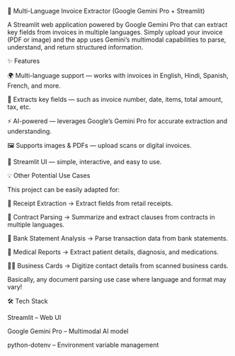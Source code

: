 🧾 Multi-Language Invoice Extractor (Google Gemini Pro + Streamlit)

A Streamlit web application powered by Google Gemini Pro that can extract key fields from invoices in multiple languages. Simply upload your invoice (PDF or image) and the app uses Gemini’s multimodal capabilities to parse, understand, and return structured information.

✨ Features

🌍 Multi-language support — works with invoices in English, Hindi, Spanish, French, and more.

📑 Extracts key fields — such as invoice number, date, items, total amount, tax, etc.

⚡ AI-powered — leverages Google’s Gemini Pro for accurate extraction and understanding.

🖼️ Supports images & PDFs — upload scans or digital invoices.

🎨 Streamlit UI — simple, interactive, and easy to use.

💡 Other Potential Use Cases

This project can be easily adapted for:

📃 Receipt Extraction → Extract fields from retail receipts.

📜 Contract Parsing → Summarize and extract clauses from contracts in multiple languages.

🏦 Bank Statement Analysis → Parse transaction data from bank statements.

🏥 Medical Reports → Extract patient details, diagnosis, and medications.

🧑‍💼 Business Cards → Digitize contact details from scanned business cards.

Basically, any document parsing use case where language and format may vary!


🛠️ Tech Stack

Streamlit
 – Web UI

Google Gemini Pro
 – Multimodal AI model

python-dotenv
 – Environment variable management
